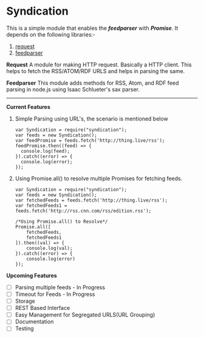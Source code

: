 # Syndication
This is a simple module that enables the ***feedparser*** with ***Promise***. It depends on the following libraries:-

 1. [request](https://www.npmjs.com/package/request)
 2. [feedparser](https://www.npmjs.com/package/feedparser)


**Request**
A module for making HTTP request. Basically a HTTP client. This helps to fetch the RSS/ATOM/RDF URLS and helps in parsing the same.

**Feedparser**
This module adds methods for RSS, Atom, and RDF feed parsing in node.js using Isaac Schlueter's sax parser.


----------


**Current Features**

 1. Simple Parsing using URL's, the scenario is mentioned below
    ```
    var Syndication = require("syndication");
    var feeds = new Syndication();
    var feedPromise = feeds.fetch('http://thing.live/rss');
    feedPromise.then((feed) => {
      console.log(feed);
    }).catch((error) => {
      console.log(error);
    });
    ```

 2. Using Promise.all() to resolve multiple Promises for fetching feeds.
    ```
    var Syndication = require("syndication");
    var feeds = new Syndication();
    var fetchedFeeds = feeds.fetch('http://thing.live/rss');
    var fetchedFeeds1 = feeds.fetch('http://rss.cnn.com/rss/edition.rss');
    
    /*Using Promise.all() to Resolve*/
    Promise.all([
        fetchedFeeds,
        fetchedFeeds1
    ]).then((val) => {
        console.log(val);
    }).catch((error) => {
        console.log(error)
    });
    ```


**Upcoming Features**

- [ ] Parsing multiple feeds - In Progress
- [ ] Timeout for Feeds - In Progress 
- [ ] Storage
- [ ] REST Based Interface 
- [ ] Easy Management for Segregated URLS(URL Grouping)
- [ ] Documentation
- [ ] Testing
